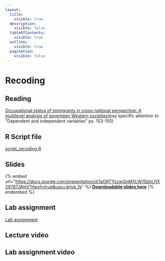 ```yaml
---
layout:
  title:
    visible: true
  description:
    visible: false
  tableOfContents:
    visible: true
  outline:
    visible: true
  pagination:
    visible: false
---
```


# Recoding

## Reading

[Occupational status of immigrants in cross-national perspective: A multilevel analysis of seventeen Western societies](https://drive.google.com/open?id=1fzzA19d2OhcxyW790nUxk02PRjy37eWW\&usp=drive\_fs)(pay specific attention to "Dependent and independent variables" ps. 153-155)

## R Script file

[script\_recoding.R](https://drive.google.com/open?id=1SP0UVJM2YxTt-0DIszBmDNg82R0zjxPO\&usp=drive\_fs)

## Slides

{% embed url="https://docs.google.com/presentation/d/1aGRTYszwQnM1iLW1SbhLfIX29787J8mV?rtpof=true&usp=drive_fs" %}
[**Downloadable slides here**](https://docs.google.com/presentation/d/1aGRTYszwQnM1iLW1SbhLfIX29787J8mV?rtpof=true\&usp=drive\_fs)
{% endembed %}

## Lab assignment

[Lab assignment](https://docs.google.com/document/d/1abWK6wDWOEvEL2dbt35z8QXNqjwBU\_FC?rtpof=true\&usp=drive\_fs)

## Lecture video



## Lab assignment video


